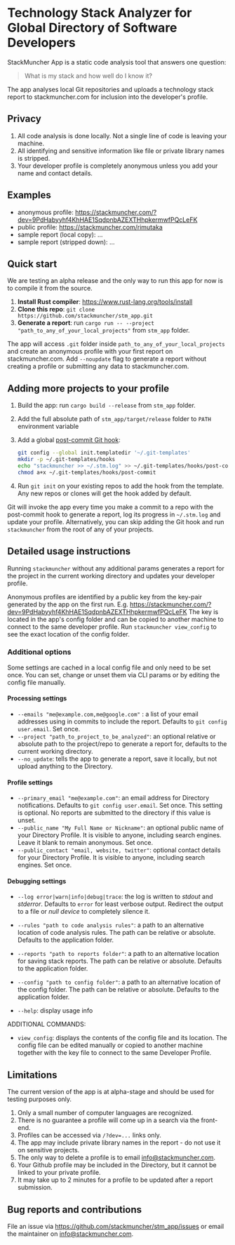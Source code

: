 # Technology Stack Analyzer for Global Directory of Software Developers

StackMuncher App is a static code analysis tool that answers one question: 
> What is my stack and how well do I know it?

The app analyses local Git repositories and uploads a technology stack report to stackmuncher.com for inclusion into the developer's profile.


## Privacy

1. All code analysis is done locally. Not a single line of code is leaving your machine.
2. All identifying and sensitive information like file or private library names is stripped.
3. Your developer profile is completely anonymous unless you add your name and contact details.

## Examples

* anonymous profile: https://stackmuncher.com/?dev=9PdHabyyhf4KhHAE1SqdpnbAZEXTHhpkermwfPQcLeFK
* public profile: https://stackmuncher.com/rimutaka
* sample report (local copy): ...
* sample report (stripped down): ...

## Quick start

We are testing an alpha release and the only way to run this app for now is to compile it from the source.

1. **Install Rust compiler**: https://www.rust-lang.org/tools/install
2. **Clone this repo**: `git clone https://github.com/stackmuncher/stm_app.git`
3. **Generate a report**: run `cargo run -- --project "path_to_any_of_your_local_projects"` from `stm_app` folder.

The app will access `.git` folder inside `path_to_any_of_your_local_projects` and create an anonymous profile with your first report on stackmuncher.com. Add `--noupdate` flag to generate a report without creating a profile or submitting any data to stackmuncher.com.

##  Adding more projects to your profile

1. Build the app: run `cargo build --release` from `stm_app` folder.
2. Add the full absolute path of `stm_app/target/release` folder to `PATH` environment variable
3. Add a global [post-commit  Git hook](https://git-scm.com/docs/githooks#_post_commit):

    ```bash
    git config --global init.templatedir '~/.git-templates'
    mkdir -p ~/.git-templates/hooks
    echo "stackmuncher >> ~/.stm.log" >> ~/.git-templates/hooks/post-commit
    chmod a+x ~/.git-templates/hooks/post-commit
    ```
4. Run `git init` on your existing repos to add the hook from the template. Any new repos or clones will get the hook added by default.

Git will invoke the app every time you make a commit to a repo with the post-commit hook to generate a report, log its progress in `~/.stm.log` and update your profile. Alternatively, you can skip adding the Git hook and run `stackmuncher` from the root of any of your projects.

## Detailed usage instructions

Running `stackmuncher` without any additional params generates a report for the project in the current working directory and updates your developer profile.

Anonymous profiles are identified by a public key from the key-pair generated by the app on the first run. E.g. https://stackmuncher.com/?dev=9PdHabyyhf4KhHAE1SqdpnbAZEXTHhpkermwfPQcLeFK
The key is located in the app's config folder and can be copied to another machine to connect to the same developer profile. Run `stackmuncher view_config` to see the exact location of the config folder.

### Additional options

Some settings are cached in a local config file and only need to be set once. You can set, change or unset them via CLI params or by editing the config file manually.

#### Processing settings

* `--emails "me@example.com,me@google.com"` : a list of your email addresses using in commits to include the report. Defaults to `git config user.email`. Set once.
* `--project "path_to_project_to_be_analyzed"`: an optional relative or absolute path to the project/repo to generate a report for, defaults to the current working directory.
* `--no_update`: tells the app to generate a report, save it locally, but not upload anything to the Directory.

#### Profile settings

* `--primary_email "me@example.com"`: an email address for Directory notifications. Defaults to `git config user.email`. Set once. This setting is optional. No reports are submitted to the directory if this value is unset.
* `--public_name "My Full Name or Nickname"`: an optional public name of your Directory Profile. It is visible to anyone, including search engines. Leave it blank to remain anonymous. Set once.
* `--public_contact "email, website, twitter"`: optional contact details for your Directory Profile. It is visible to anyone, including search engines. Set once.

#### Debugging settings

* `--log error|warn|info|debug|trace`: the log is written to _stdout_ and _stderror_. Defaults to `error` for least verbose output. Redirect the output to a file or _null device_ to completely silence it.
* `--rules "path to code analysis rules"`: a path to an alternative location of code analysis rules. The path can be relative or absolute. Defaults to the application folder.
* `--reports "path to reports folder"`: a path to an alternative location for saving stack reports. The path can be relative or absolute. Defaults to the application folder.
* `--config "path to config folder"`: a path to an alternative location of the config folder. The path can be relative or absolute. Defaults to the application folder.

* `--help`: display usage info

ADDITIONAL COMMANDS:
* `view_config`: displays the contents of the config file and its location. The config file can be edited manually or copied to another machine together with the key file to connect to the same Developer Profile.


## Limitations

The current version of the app is at alpha-stage and should be used for testing purposes only. 

1. Only a small number of computer languages are recognized.
2. There is no guarantee a profile will come up in a search via the front-end.
3. Profiles can be accessed via `/?dev=...` links only.
4. The app may include private library names in the report - do not use it on sensitive projects.
5. The only way to delete a profile is to email info@stackmuncher.com.
6. Your Github profile may be included in the Directory, but it cannot be linked to your private profile.
7. It may take up to 2 minutes for a profile to be updated after a report submission.


## Bug reports and contributions

File an issue via https://github.com/stackmuncher/stm_app/issues or email the maintainer on info@stackmuncher.com.